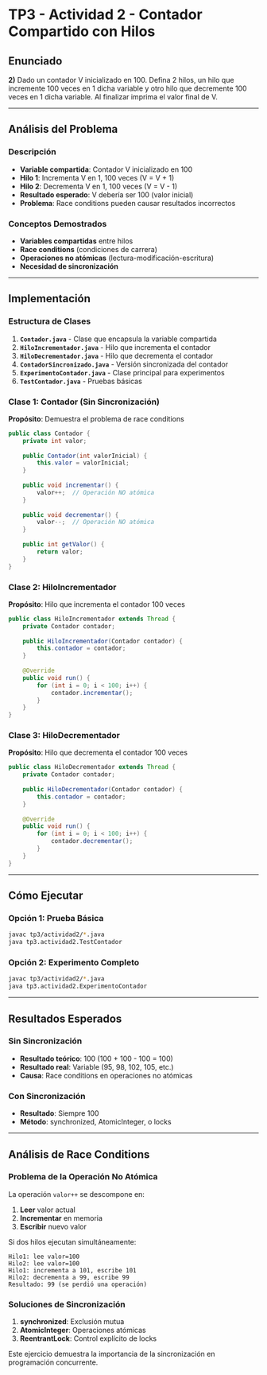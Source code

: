# TP3 - Actividad 2 - Contador Compartido con Hilos

## Enunciado

**2)** Dado un contador V inicializado en 100. Defina 2 hilos, un hilo que incremente 100 veces en 1 dicha variable y otro hilo que decremente 100 veces en 1 dicha variable. Al finalizar imprima el valor final de V.

---

## Análisis del Problema

### Descripción
- **Variable compartida**: Contador V inicializado en 100
- **Hilo 1**: Incrementa V en 1, 100 veces (V = V + 1)
- **Hilo 2**: Decrementa V en 1, 100 veces (V = V - 1)
- **Resultado esperado**: V debería ser 100 (valor inicial)
- **Problema**: Race conditions pueden causar resultados incorrectos

### Conceptos Demostrados
- **Variables compartidas** entre hilos
- **Race conditions** (condiciones de carrera)
- **Operaciones no atómicas** (lectura-modificación-escritura)
- **Necesidad de sincronización**

---

## Implementación

### Estructura de Clases

1. **`Contador.java`** - Clase que encapsula la variable compartida
2. **`HiloIncrementador.java`** - Hilo que incrementa el contador
3. **`HiloDecrementador.java`** - Hilo que decrementa el contador
4. **`ContadorSincronizado.java`** - Versión sincronizada del contador
5. **`ExperimentoContador.java`** - Clase principal para experimentos
6. **`TestContador.java`** - Pruebas básicas

### Clase 1: Contador (Sin Sincronización)

**Propósito**: Demuestra el problema de race conditions

```java
public class Contador {
    private int valor;
    
    public Contador(int valorInicial) {
        this.valor = valorInicial;
    }
    
    public void incrementar() {
        valor++;  // Operación NO atómica
    }
    
    public void decrementar() {
        valor--;  // Operación NO atómica
    }
    
    public int getValor() {
        return valor;
    }
}
```

### Clase 2: HiloIncrementador

**Propósito**: Hilo que incrementa el contador 100 veces

```java
public class HiloIncrementador extends Thread {
    private Contador contador;
    
    public HiloIncrementador(Contador contador) {
        this.contador = contador;
    }
    
    @Override
    public void run() {
        for (int i = 0; i < 100; i++) {
            contador.incrementar();
        }
    }
}
```

### Clase 3: HiloDecrementador

**Propósito**: Hilo que decrementa el contador 100 veces

```java
public class HiloDecrementador extends Thread {
    private Contador contador;
    
    public HiloDecrementador(Contador contador) {
        this.contador = contador;
    }
    
    @Override
    public void run() {
        for (int i = 0; i < 100; i++) {
            contador.decrementar();
        }
    }
}
```

---

## Cómo Ejecutar

### Opción 1: Prueba Básica
```bash
javac tp3/actividad2/*.java
java tp3.actividad2.TestContador
```

### Opción 2: Experimento Completo
```bash
javac tp3/actividad2/*.java
java tp3.actividad2.ExperimentoContador
```

---

## Resultados Esperados

### Sin Sincronización
- **Resultado teórico**: 100 (100 + 100 - 100 = 100)
- **Resultado real**: Variable (95, 98, 102, 105, etc.)
- **Causa**: Race conditions en operaciones no atómicas

### Con Sincronización
- **Resultado**: Siempre 100
- **Método**: synchronized, AtomicInteger, o locks

---

## Análisis de Race Conditions

### Problema de la Operación No Atómica

La operación `valor++` se descompone en:
1. **Leer** valor actual
2. **Incrementar** en memoria
3. **Escribir** nuevo valor

Si dos hilos ejecutan simultáneamente:
```
Hilo1: lee valor=100
Hilo2: lee valor=100
Hilo1: incrementa a 101, escribe 101
Hilo2: decrementa a 99, escribe 99
Resultado: 99 (se perdió una operación)
```

### Soluciones de Sincronización

1. **synchronized**: Exclusión mutua
2. **AtomicInteger**: Operaciones atómicas
3. **ReentrantLock**: Control explícito de locks

Este ejercicio demuestra la importancia de la sincronización en programación concurrente.
